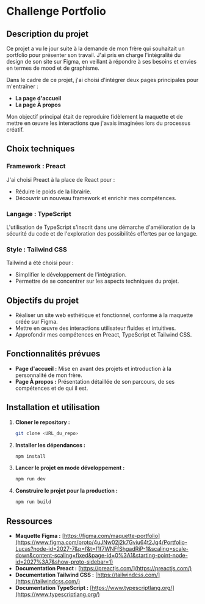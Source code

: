 # Challenge Portfolio

## Description du projet

Ce projet a vu le jour suite à la demande de mon frère qui souhaitait un portfolio pour présenter son travail. J'ai pris en charge l'intégralité du design de son site sur Figma, en veillant à répondre à ses besoins et envies en termes de mood et de graphisme.

Dans le cadre de ce projet, j'ai choisi d'intégrer deux pages principales pour m'entraîner :

- **La page d'accueil**
- **La page À propos**

Mon objectif principal était de reproduire fidèlement la maquette et de mettre en œuvre les interactions que j'avais imaginées lors du processus créatif.

## Choix techniques

### Framework : **Preact**

J'ai choisi Preact à la place de React pour :

- Réduire le poids de la librairie.
- Découvrir un nouveau framework et enrichir mes compétences.

### Langage : **TypeScript**

L'utilisation de TypeScript s'inscrit dans une démarche d'amélioration de la sécurité du code et de l'exploration des possibilités offertes par ce langage.

### Style : **Tailwind CSS**

Tailwind a été choisi pour :

- Simplifier le développement de l'intégration.
- Permettre de se concentrer sur les aspects techniques du projet.

## Objectifs du projet

- Réaliser un site web esthétique et fonctionnel, conforme à la maquette créée sur Figma.
- Mettre en œuvre des interactions utilisateur fluides et intuitives.
- Approfondir mes compétences en Preact, TypeScript et Tailwind CSS.

## Fonctionnalités prévues

- **Page d'accueil :** Mise en avant des projets et introduction à la personnalité de mon frère.
- **Page À propos :** Présentation détaillée de son parcours, de ses compétences et de qui il est.

## Installation et utilisation

1. **Cloner le repository :**

   ```bash
   git clone <URL_du_repo>
   ```

2. **Installer les dépendances :**

   ```bash
   npm install
   ```

3. **Lancer le projet en mode développement :**

   ```bash
   npm run dev
   ```

4. **Construire le projet pour la production :**
   ```bash
   npm run build
   ```

## Ressources

- **Maquette Figma :** [https://figma.com/maquette-portfolio](https://www.figma.com/proto/4uJNw02j2k7Gviu64t2Jq4/Portfolio-Lucas?node-id=2027-7&p=f&t=f1f7WNFfShgadRiP-1&scaling=scale-down&content-scaling=fixed&page-id=0%3A1&starting-point-node-id=2027%3A7&show-proto-sidebar=1)
- **Documentation Preact :** [https://preactjs.com/](https://preactjs.com/)
- **Documentation Tailwind CSS :** [https://tailwindcss.com/](https://tailwindcss.com/)
- **Documentation TypeScript :** [https://www.typescriptlang.org/](https://www.typescriptlang.org/)
